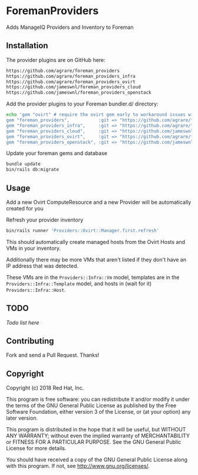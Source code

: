 # ForemanProviders

Adds ManageIQ Providers and Inventory to Foreman

## Installation

The provider plugins are on GitHub here:

```bash
https://github.com/agrare/foreman_providers
https://github.com/agrare/foreman_providers_infra
https://github.com/agrare/foreman_providers_ovirt
https://github.com/jameswnl/foreman_providers_cloud
https://github.com/jameswnl/foreman_providers_openstack
```

Add the provider plugins to your Foreman bundler.d/ directory:

```bash
echo 'gem "ovirt" # require the ovirt gem early to workaround issues with rbovirt
gem "foreman_providers",           :git => "https://github.com/agrare/foreman_providers"
gem "foreman_providers_infra",     :git => "https://github.com/agrare/foreman_providers_infra"
gem "foreman_providers_cloud",     :git => "https://github.com/jameswnl/foreman_providers_cloud.git"
gem "foreman_providers_ovirt",     :git => "https://github.com/agrare/foreman_providers_ovirt"
gem "foreman_providers_openstack", :git => "https://github.com/jameswnl/foreman_providers_openstack"' > bundler.d/provider.rb
```

Update your foreman gems and database

```bash
bundle update
bin/rails db:migrate
```

## Usage

Add a new Ovirt ComputeResource and a new Provider will be automatically created for you

Refresh your provider inventory

```bash
bin/rails runner 'Providers::Ovirt::Manager.first.refresh'
```

This should automatically create managed hosts from the Ovirt Hosts and VMs in your inventory.

Additionally there may be more VMs that aren't listed if they don't have an IP address that was detected.

These VMs are in the `Providers::Infra::Vm` model, templates are in the `Providers::Infra::Template` model, and hosts in (wait for it) `Providers::Infra::Host`.

## TODO

*Todo list here*

## Contributing

Fork and send a Pull Request. Thanks!

## Copyright

Copyright (c) 2018 Red Hat, Inc.

This program is free software: you can redistribute it and/or modify
it under the terms of the GNU General Public License as published by
the Free Software Foundation, either version 3 of the License, or
(at your option) any later version.

This program is distributed in the hope that it will be useful,
but WITHOUT ANY WARRANTY; without even the implied warranty of
MERCHANTABILITY or FITNESS FOR A PARTICULAR PURPOSE.  See the
GNU General Public License for more details.

You should have received a copy of the GNU General Public License
along with this program.  If not, see <http://www.gnu.org/licenses/>.

